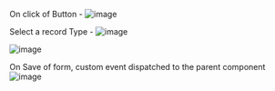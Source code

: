 On click of Button -
![image](https://user-images.githubusercontent.com/101804960/187164581-15b1d637-370a-4415-9ea2-a1ee28b92d80.png)

Select a record Type -
![image](https://user-images.githubusercontent.com/101804960/187163078-8dfb40c5-0825-41f7-b363-aa73e1d42950.png)


![image](https://user-images.githubusercontent.com/101804960/187163146-ad64cb66-7cde-4a2a-a617-29556f4fec4a.png)

On Save of form, custom event dispatched to the parent component
![image](https://user-images.githubusercontent.com/101804960/187164262-dc3ee1e1-5f00-4613-975e-db0589ad29de.png)
